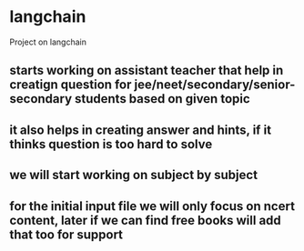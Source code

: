 # langchain
Project on langchain
## starts working on assistant teacher that help in creatign question for jee/neet/secondary/senior-secondary students based on given topic
## it also helps in creating answer and hints, if it thinks question is too hard to solve
## we will start working on subject by subject
## for the initial input file we will only focus on ncert content, later if we can find free books will add that too for support
